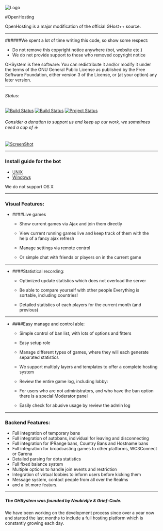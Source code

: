 ![Logo](http://s13.postimg.org/x6jpyoaty/new_logo.jpg)

#OpenHosting

OpenHosting is a major modification of the official GHost++ source.

---

######We spent a lot of time writing this code, so show some respect:
 - Do not remove this copyright notice anywhere (bot, website etc.)
 - We do not provide support to those who removed copyright notice

OHSystem is free software: You can redistribute it and/or modify
it under the terms of the GNU General Public License as published by
the Free Software Foundation, either version 3 of the License, or
(at your option) any later version.

---

###### Status:
[![Build Status](https://travis-ci.org/OHSystem/OHSystem.svg?branch=master)](https://travis-ci.org/OHSystem/OHSystem)
[![Build Status](https://drone.io/github.com/OHSystem/ohsystem/status.png)](https://drone.io/github.com/OHSystem/ohsystem/latest)
[![Project Status](http://stillmaintained.com/OHSystem/ohsystem.png)](http://stillmaintained.com/OHSystem/ohsystem)

###### Consider a donation to support us and keep up our work, we sometimes need a cup of :coffee:
[![ScreenShot](https://www.paypalobjects.com/en_US/i/btn/btn_donate_LG.gif)](https://www.paypal.com/cgi-bin/webscr?cmd=_s-xclick&hosted_button_id=ARP4DEP4E429Y)

---
### Install guide for the bot

 - [UNIX](https://github.com/OHSystem/ohsystem/wiki/Installation---UNIX)
 - [Windows](https://github.com/OHSystem/ohsystem/wiki/Installation-WinOS)

We do not support OS X

---

### Visual Features:
- ####Live games
  - Show current games via Ajax and join them directly

  - View current running games live and keep track of them with the help of a fancy ajax refresh

  - Manage settings via remote control

  - Or simple chat with friends or players on in the current game

---

- ####Statistical recording:
  - Optimized update statistics which does not overload the server

  - Be able to compare yourself with other people
    Everything is sortable, including countries!

  - Detailed statistics of each players for the current month (and previous)

---

- ####Easy manage and control able:
  - Simple control of ban list, with lots of options and fitters
  
  - Easy setup role

  - Manage different types of games, where they will each generate separated statistics

  - We support multiply layers and templates to offer a complete hosting system

  - Review the entire game log, including lobby:

  - For users who are not administrators, and who have the ban option there is a special Moderator panel
  
  - Easily check for abusive usage by review the admin log
    
---

### Backend Features:
  - Full integration of temporary bans
  - Full integration of autobans, individual for leaving and disconnecting
  - Full integration for IPRange bans, Country Bans and Hostname bans
  - Full integration for broadcasting games to other platforms, WC3Connect or Garena
  - Detailed parsing for dota statistics
  - Full fixed balance system
  - Multiple options to handle join events and restriction
  - Integration of virtual lobbies to inform users before kicking them
  - Message system, contact people from all over the Realms
  - and a lot more featurs.

----

##### The OHSystem was founded by Neubivljiv & Grief-Code.
We have been working on the development process since over a year now and started the last months to include a full hosting platform which is constantly growing each day.
